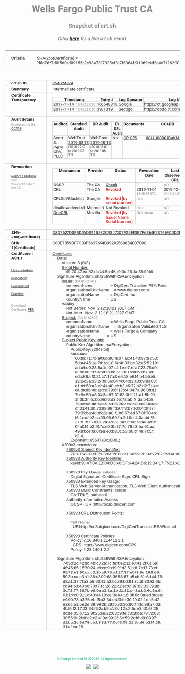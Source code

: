 # Wells Fargo Public Trust CA
### Snapshot of crt.sh
##### Click [here](https://crt.sh/?q=D8D7627D0F5D0AD09155B2C9347307925EF3E7F6364F231969C0D2E4C71962F0) for a live crt.sh report

---
<!DOCTYPE HTML PUBLIC "-//W3C//DTD HTML 4.0 Transitional//EN">
<HTML>
<HEAD>
  <META http-equiv="Content-Type" content="text/html; charset=UTF-8">
  <TITLE>crt.sh | d8d7627d0f5d0ad09155b2c9347307925ef3e7f6364f231969c0d2e4c71962f0</TITLE>
  <META name="description" content="Free CT Log Certificate Search Tool from Sectigo (formerly Comodo CA)">
  <META name="keywords" content="crt.sh, CT, Certificate Transparency, Certificate Search, SSL Certificate, Sectigo, Comodo CA">
  <LINK href="//fonts.googleapis.com/css?family=Roboto+Mono|Roboto:400,400i,700,700i" rel="stylesheet">
  <STYLE type="text/css">
    a {
      white-space: nowrap;
    }
    body {
      color: #888888;
      font: 12pt Roboto, sans-serif;
      padding-top: 10px;
      text-align: center
    }
    form {
      margin: 0px
    }
    span {
      border-radius: 10px
    }
    span.heading {
      color: #888888;
      font: 12pt Roboto, sans-serif
    }
    span.title {
      background-color: #00B373;
      color: #FFFFFF;
      font: bold 18pt Roboto, sans-serif;
      padding: 0px 5px
    }
    span.text {
      color: #888888;
      font: 10pt Roboto, sans-serif
    }
    span.whiteongrey {
      background-color: #D9D9D6;
      color: #FFFFFF;
      font: bold 18pt Roboto, sans-serif;
      padding: 0px 5px
    }
    table {
      border-collapse: collapse;
      color: #222222;
      font: 10pt Roboto, sans-serif;
      margin-left: auto;
      margin-right: auto
    }
    table.options {
      border: none;
      margin-left: 10px
    }
    td, th {
      border: 1px solid #CCCCCC;
      padding: 0px 2px;
      text-align: left;
      vertical-align: top
    }
    td.outer, th.outer {
      border: 1px solid #CCCCCC;
      padding: 2px 20px;
      text-align: left
    }
    th.heading {
      color: #888888;
      font: bold italic 12pt Roboto, sans-serif;
      padding: 20px 0px 0px;
      text-align: center
    }
    th.options, td.options {
      border: none;
      vertical-align: middle
    }
    td.text {
      font: 10pt "Roboto Mono", sans-serif;
      padding: 2px 20px
    }
    td.heading {
      border: none;
      color: #888888;
      font: 12pt Roboto, sans-serif;
      padding-top: 20px;
      text-align: center
    }
    table.lint td, th {
      text-align: center
    }
    .button {
      background-color: #00B373;
      border-radius: 10px;
      color: #FFFFFF;
      font: bold 13pt Roboto, sans-serif
    }
    .copyright {
      font: 8pt Roboto, sans-serif;
      color: #00B373
    }
    .input {
      border: 1px solid #888888;
      font-weight: bold;
      text-align: center
    }
    .small {
      font: 8pt Roboto, sans-serif;
      color: #888888
    }
    .error {
      background-color: #FFDFDF;
      color: #CC0000;
      font-weight: bold
    }
    .fatal {
      background-color: #0000AA;
      color: #FFFFFF;
      font-weight: bold
    }
    .notice {
      background-color: #FFFFDF;
      color: #606000
    }
    .warning {
      background-color: #FFEFDF;
      color: #DF6000
    }
  </STYLE>
</HEAD>
<BODY>

<TABLE>
  <TR>
    <TH class="outer">Criteria</TH>
    <TD class="outer">SHA-256(Certificate) = 'd8d7627d0f5d0ad09155b2c9347307925ef3e7f6364f231969c0d2e4c71962f0'</TD>
  </TR>
</TABLE>
<BR>
<TABLE>
  <TR>
    <TH class="outer">crt.sh ID</TH>
    <TD class="outer"><A href="?id=254024589">254024589</A></TD>
  </TR>
  <TR>
    <TH class="outer">Summary</TH>
    <TD class="outer">Intermediate certificate</TD>
  </TR>
  <TR>
    <TH class="outer">Certificate<BR>Transparency</TH>
    <TD class="outer">
<TABLE class="options" style="margin-left:0px">
  <TR>
    <TH>Timestamp</TH>
    <TH>Entry #</TH>
    <TH>Log Operator</TH>
    <TH>Log URL</TH>
  </TR>
  <TR>
    <TD>2017-11-14&nbsp; <FONT class="small">15:46:15 UTC</FONT></TD>
    <TD>166548318</TD>
    <TD>Google</TD>
    <TD>https://ct.googleapis.com/rocketeer</TD>
  </TR>
  <TR>
    <TD>2017-11-14&nbsp; <FONT class="small">15:46:22 UTC</FONT></TD>
    <TD>3981319</TD>
    <TD>Sectigo</TD>
    <TD>https://dodo.ct.comodo.com</TD>
  </TR>
</TABLE>
    </TD>
  </TR>
  <TR>
    <TH class="outer">Audit details<BR>
      <DIV class="small" style="padding-top:3px">Disclosed via the
        <A href="//ccadb-public.secure.force.com/mozilla/PublicAllIntermediateCerts" target="_blank">CCADB</A></DIV>
    </TH>
    <TD class="outer">
<TABLE class="options" style="margin-left:0px">
  <TR>
    <TH>Auditor</TH>
    <TH>Standard Audit</TH>
    <TH>BR Audit</TH>
    <TH>EV SSL Audit</TH>
    <TH>Documents</TH>
    <TH>CCADB</TH>
    <TH>Root Owner / Certificate</TH>
  </TR>
  <TR>
    <TD style="vertical-align:middle">Scott S. Perry CPA, PLLC</TD>
    <TD>WebTrust:
      <A href="https://bug1458024.bmoattachments.org/attachment.cgi?id=9085235" target="_blank">2019-08-13</A>
      <BR><FONT style="font-size:8pt">(2018-12-01 to 2019-05-31)</FONT></TD>
    <TD>WebTrust:
      <A href="https://bug1458024.bmoattachments.org/attachment.cgi?id=9085234" target="_blank">2019-08-13</A>
      <BR><FONT style="font-size:8pt">(2018-12-01 to 2019-05-31)</FONT></TD>
    <TD>No    <TD>
      <A href="https://www.websecurity.symantec.com/content/dam/websitesecurity/digitalassets/desktop/pdfs/repository/STN_CP.pdf" target="blank">CP</A>
      <A href="https://www.websecurity.symantec.com/content/dam/websitesecurity/digitalassets/desktop/pdfs/repository/STN%20CPS%20v3.10.pdf" target="blank">CPS</A>
    </TD>
    <TD><A href="//ccadb.force.com/0011J00001BuKMzQAN" target="_blank">0011J00001BuKMzQAN</A></TD>
    <TD><A href="/?id=93">DigiCert</A></TD>
  </TR>
</TABLE>
    </TD>
  </TR>
  <TR>
    <TH class="outer">Revocation<BR><BR>
      <DIV class="small" style="padding-top:3px"><A href="?id=254024589&opt=problemreporting">Report a problem</A> with<BR>this certificate to the CA</DIV></TH>
    <TD class="outer">
      <TABLE class="options" style="margin-left:0px">
        <TR>
          <TH>Mechanism</TH>
          <TH>Provider</TH>
          <TH>Status</TH>
          <TH>Revocation Date</TH>
          <TH>Last Observed in CRL</TH>
          <TH>Last Checked <SPAN style="color:#CC0000;vertical-align:middle;font-size:70%;font-weight:normal">(Error)</SPAN></TH>
        </TR>
        <TR>
          <TD>OCSP</TD>
          <TD>The CA</TD>
          <TD><A href="?id=254024589&opt=ocsp">Check</A></TD>
          <TD><SPAN style="color:#888888">?</SPAN></TD>
          <TD><SPAN style="color:#888888">n/a</SPAN></TD>
          <TD><SPAN style="color:#888888">?</SPAN></TD>
        </TR>
        <TR>
          <TD>CRL</TD>
          <TD>The CA</TD>
          <TD><SPAN style="color:#CC0000">Revoked</SPAN></TD><TD>2019-11-01&nbsp; <FONT class="small">15:45:55 UTC</FONT></TD><TD>2019-12-03&nbsp; <FONT class="small">00:47:41 UTC</FONT></TD><TD>2019-12-04&nbsp; <FONT class="small">16:50:06 UTC</FONT></TD>
        </TR>
        <TR>
          <TD>CRLSet/Blacklist</TD>
          <TD>Google</TD>
          <TD><SPAN style="color:#CC0000">Revoked [by Serial Number]</SPAN></TD>
          <TD><SPAN style="color:#888888">n/a</SPAN></TD>
          <TD><SPAN style="color:#888888">n/a</SPAN></TD>
          <TD><SPAN style="color:#888888">n/a</SPAN></TD>
        </TR>
        <TR>
          <TD>disallowedcert.stl</TD>
          <TD>Microsoft</TD>
          <TD>Not Revoked</TD>
          <TD><SPAN style="color:#888888">n/a</SPAN></TD>
          <TD><SPAN style="color:#888888">n/a</SPAN></TD>
          <TD><SPAN style="color:#888888">n/a</SPAN></TD>
        </TR>
        <TR>
          <TD><A href="/mozilla-onecrl" target="_blank">OneCRL</A></TD>
          <TD>Mozilla</TD>
          <TD><SPAN style="color:#CC0000">Revoked [by Issuer Name, Serial Number]</SPAN></TD><TD><SPAN style="color:#888888">Unknown</SPAN></TD>
          <TD><SPAN style="color:#888888">n/a</SPAN></TD>
          <TD><SPAN style="color:#888888">n/a</SPAN></TD>
        </TR>
      </TABLE>
    </TD>
  </TR>
  <TR>
    <TH class="outer">SHA-256(Certificate)</TH>
    <TD class="outer"><A href="//censys.io/certificates/d8d7627d0f5d0ad09155b2c9347307925ef3e7f6364f231969c0d2e4c71962f0">D8D7627D0F5D0AD09155B2C9347307925EF3E7F6364F231969C0D2E4C71962F0</A></TD>
  </TR>
  <TR>
    <TH class="outer">SHA-1(Certificate)</TH>
    <TD class="outer">C80E7B59DF7CD9F5637654B99202569854DB7B98</TD>
  </TR>
  <TR>
    <TH class="outer">Certificate | <A href="?asn1=254024589">ASN.1</A>
      <SPAN class="small"><BR>
      <BR><BR><A href="?id=254024589&opt=nometadata">Hide metadata</A>
      <BR><BR><A href="?id=254024589&opt=cablint">Run cablint</A>
      <BR><BR><A href="?id=254024589&opt=x509lint">Run x509lint</A>
      <BR><BR><A href="?id=254024589&opt=zlint">Run zlint</A>
      <BR><BR><BR>Download Certificate: <A href="?d=254024589">PEM</A>
      </SPAN>
    </TH>
    <TD class="text"><A href="?d=254024589">Certificate:</A><BR>&nbsp;&nbsp;&nbsp;&nbsp;Data:<BR>&nbsp;&nbsp;&nbsp;&nbsp;&nbsp;&nbsp;&nbsp;&nbsp;Version:&nbsp;3&nbsp;(0x2)<BR>&nbsp;&nbsp;&nbsp;&nbsp;&nbsp;&nbsp;&nbsp;&nbsp;<A href="?serial=092047ea52dc345b46c93c261a350fb6">Serial&nbsp;Number:</A><BR>&nbsp;&nbsp;&nbsp;&nbsp;&nbsp;&nbsp;&nbsp;&nbsp;&nbsp;&nbsp;&nbsp;&nbsp;09:20:47:ea:52:dc:34:5b:46:c9:3c:26:1a:35:0f:b6<BR>&nbsp;&nbsp;&nbsp;&nbsp;Signature&nbsp;Algorithm:&nbsp;sha256WithRSAEncryption<BR>&nbsp;&nbsp;&nbsp;&nbsp;&nbsp;&nbsp;&nbsp;&nbsp;<A href="?caid=62141">Issuer:</A> <SPAN class="small">(CA ID: 62141)</SPAN><BR>&nbsp;&nbsp;&nbsp;&nbsp;&nbsp;&nbsp;&nbsp;&nbsp;&nbsp;&nbsp;&nbsp;&nbsp;commonName&nbsp;&nbsp;&nbsp;&nbsp;&nbsp;&nbsp;&nbsp;&nbsp;&nbsp;&nbsp;&nbsp;&nbsp;&nbsp;&nbsp;&nbsp;&nbsp;=&nbsp;DigiCert&nbsp;Transition&nbsp;RSA&nbsp;Root<BR>&nbsp;&nbsp;&nbsp;&nbsp;&nbsp;&nbsp;&nbsp;&nbsp;&nbsp;&nbsp;&nbsp;&nbsp;organizationalUnitName&nbsp;&nbsp;&nbsp;&nbsp;=&nbsp;www.digicert.com<BR>&nbsp;&nbsp;&nbsp;&nbsp;&nbsp;&nbsp;&nbsp;&nbsp;&nbsp;&nbsp;&nbsp;&nbsp;organizationName&nbsp;&nbsp;&nbsp;&nbsp;&nbsp;&nbsp;&nbsp;&nbsp;&nbsp;&nbsp;=&nbsp;DigiCert&nbsp;Inc<BR>&nbsp;&nbsp;&nbsp;&nbsp;&nbsp;&nbsp;&nbsp;&nbsp;&nbsp;&nbsp;&nbsp;&nbsp;countryName&nbsp;&nbsp;&nbsp;&nbsp;&nbsp;&nbsp;&nbsp;&nbsp;&nbsp;&nbsp;&nbsp;&nbsp;&nbsp;&nbsp;&nbsp;=&nbsp;US<BR>&nbsp;&nbsp;&nbsp;&nbsp;&nbsp;&nbsp;&nbsp;&nbsp;Validity<BR>&nbsp;&nbsp;&nbsp;&nbsp;&nbsp;&nbsp;&nbsp;&nbsp;&nbsp;&nbsp;&nbsp;&nbsp;Not&nbsp;Before:&nbsp;Nov&nbsp;&nbsp;2&nbsp;12:18:21&nbsp;2017&nbsp;GMT<BR>&nbsp;&nbsp;&nbsp;&nbsp;&nbsp;&nbsp;&nbsp;&nbsp;&nbsp;&nbsp;&nbsp;&nbsp;Not&nbsp;After&nbsp;:&nbsp;Nov&nbsp;&nbsp;2&nbsp;12:18:21&nbsp;2027&nbsp;GMT<BR>&nbsp;&nbsp;&nbsp;&nbsp;&nbsp;&nbsp;&nbsp;&nbsp;<A href="?caid=62602">Subject:</A> <SPAN class="small">(CA ID: 62602)</SPAN><BR>&nbsp;&nbsp;&nbsp;&nbsp;&nbsp;&nbsp;&nbsp;&nbsp;&nbsp;&nbsp;&nbsp;&nbsp;commonName&nbsp;&nbsp;&nbsp;&nbsp;&nbsp;&nbsp;&nbsp;&nbsp;&nbsp;&nbsp;&nbsp;&nbsp;&nbsp;&nbsp;&nbsp;&nbsp;=&nbsp;Wells&nbsp;Fargo&nbsp;Public&nbsp;Trust&nbsp;CA<BR>&nbsp;&nbsp;&nbsp;&nbsp;&nbsp;&nbsp;&nbsp;&nbsp;&nbsp;&nbsp;&nbsp;&nbsp;organizationalUnitName&nbsp;&nbsp;&nbsp;&nbsp;=&nbsp;Organization&nbsp;Validated&nbsp;TLS<BR>&nbsp;&nbsp;&nbsp;&nbsp;&nbsp;&nbsp;&nbsp;&nbsp;&nbsp;&nbsp;&nbsp;&nbsp;organizationName&nbsp;&nbsp;&nbsp;&nbsp;&nbsp;&nbsp;&nbsp;&nbsp;&nbsp;&nbsp;=&nbsp;Wells&nbsp;Fargo&nbsp;&amp;&nbsp;Company<BR>&nbsp;&nbsp;&nbsp;&nbsp;&nbsp;&nbsp;&nbsp;&nbsp;&nbsp;&nbsp;&nbsp;&nbsp;countryName&nbsp;&nbsp;&nbsp;&nbsp;&nbsp;&nbsp;&nbsp;&nbsp;&nbsp;&nbsp;&nbsp;&nbsp;&nbsp;&nbsp;&nbsp;=&nbsp;US<BR>&nbsp;&nbsp;&nbsp;&nbsp;&nbsp;&nbsp;&nbsp;&nbsp;<A href="?spkisha256=5ee607b295710801b8b0c031b1e348a0a0abd22691354c24ccd0cc3573dbfbaf">Subject&nbsp;Public&nbsp;Key&nbsp;Info:</A><BR>&nbsp;&nbsp;&nbsp;&nbsp;&nbsp;&nbsp;&nbsp;&nbsp;&nbsp;&nbsp;&nbsp;&nbsp;Public&nbsp;Key&nbsp;Algorithm:&nbsp;rsaEncryption<BR>&nbsp;&nbsp;&nbsp;&nbsp;&nbsp;&nbsp;&nbsp;&nbsp;&nbsp;&nbsp;&nbsp;&nbsp;&nbsp;&nbsp;&nbsp;&nbsp;Public-Key:&nbsp;(2048&nbsp;bit)<BR>&nbsp;&nbsp;&nbsp;&nbsp;&nbsp;&nbsp;&nbsp;&nbsp;&nbsp;&nbsp;&nbsp;&nbsp;&nbsp;&nbsp;&nbsp;&nbsp;Modulus:<BR>&nbsp;&nbsp;&nbsp;&nbsp;&nbsp;&nbsp;&nbsp;&nbsp;&nbsp;&nbsp;&nbsp;&nbsp;&nbsp;&nbsp;&nbsp;&nbsp;&nbsp;&nbsp;&nbsp;&nbsp;00:bb:71:7b:a0:6b:90:fe:07:ac:41:40:97:87:53:<BR>&nbsp;&nbsp;&nbsp;&nbsp;&nbsp;&nbsp;&nbsp;&nbsp;&nbsp;&nbsp;&nbsp;&nbsp;&nbsp;&nbsp;&nbsp;&nbsp;&nbsp;&nbsp;&nbsp;&nbsp;5d:a4:45:1e:7d:1d:18:6e:4f:83:bc:32:a5:52:19:<BR>&nbsp;&nbsp;&nbsp;&nbsp;&nbsp;&nbsp;&nbsp;&nbsp;&nbsp;&nbsp;&nbsp;&nbsp;&nbsp;&nbsp;&nbsp;&nbsp;&nbsp;&nbsp;&nbsp;&nbsp;ad:a9:d0:28:8a:1c:07:c2:1e:e7:ef:a7:23:79:d9:<BR>&nbsp;&nbsp;&nbsp;&nbsp;&nbsp;&nbsp;&nbsp;&nbsp;&nbsp;&nbsp;&nbsp;&nbsp;&nbsp;&nbsp;&nbsp;&nbsp;&nbsp;&nbsp;&nbsp;&nbsp;af:5c:6e:f9:94:8d:f3:ce:c2:26:15:fb:5a:67:0b:<BR>&nbsp;&nbsp;&nbsp;&nbsp;&nbsp;&nbsp;&nbsp;&nbsp;&nbsp;&nbsp;&nbsp;&nbsp;&nbsp;&nbsp;&nbsp;&nbsp;&nbsp;&nbsp;&nbsp;&nbsp;ed:c6:8a:f0:21:c7:17:c0:e6:18:e6:f4:b4:55:e5:<BR>&nbsp;&nbsp;&nbsp;&nbsp;&nbsp;&nbsp;&nbsp;&nbsp;&nbsp;&nbsp;&nbsp;&nbsp;&nbsp;&nbsp;&nbsp;&nbsp;&nbsp;&nbsp;&nbsp;&nbsp;12:2e:3a:33:2c:f9:56:04:f4:64:d2:a3:09:8a:63:<BR>&nbsp;&nbsp;&nbsp;&nbsp;&nbsp;&nbsp;&nbsp;&nbsp;&nbsp;&nbsp;&nbsp;&nbsp;&nbsp;&nbsp;&nbsp;&nbsp;&nbsp;&nbsp;&nbsp;&nbsp;d1:d9:50:a3:e2:44:40:e9:b2:c6:72:b2:d2:71:4c:<BR>&nbsp;&nbsp;&nbsp;&nbsp;&nbsp;&nbsp;&nbsp;&nbsp;&nbsp;&nbsp;&nbsp;&nbsp;&nbsp;&nbsp;&nbsp;&nbsp;&nbsp;&nbsp;&nbsp;&nbsp;ca:d8:db:4d:a8:c0:79:6f:17:c4:04:7a:96:0b:d1:<BR>&nbsp;&nbsp;&nbsp;&nbsp;&nbsp;&nbsp;&nbsp;&nbsp;&nbsp;&nbsp;&nbsp;&nbsp;&nbsp;&nbsp;&nbsp;&nbsp;&nbsp;&nbsp;&nbsp;&nbsp;7b:9e:50:a8:03:3a:87:37:63:0f:ff:21:a1:5b:00:<BR>&nbsp;&nbsp;&nbsp;&nbsp;&nbsp;&nbsp;&nbsp;&nbsp;&nbsp;&nbsp;&nbsp;&nbsp;&nbsp;&nbsp;&nbsp;&nbsp;&nbsp;&nbsp;&nbsp;&nbsp;1f:0b:3f:4c:bb:96:f6:d3:06:73:ab:f7:da:b4:28:<BR>&nbsp;&nbsp;&nbsp;&nbsp;&nbsp;&nbsp;&nbsp;&nbsp;&nbsp;&nbsp;&nbsp;&nbsp;&nbsp;&nbsp;&nbsp;&nbsp;&nbsp;&nbsp;&nbsp;&nbsp;75:c9:9b:db:b3:19:44:f6:26:ee:2c:28:66:30:0a:<BR>&nbsp;&nbsp;&nbsp;&nbsp;&nbsp;&nbsp;&nbsp;&nbsp;&nbsp;&nbsp;&nbsp;&nbsp;&nbsp;&nbsp;&nbsp;&nbsp;&nbsp;&nbsp;&nbsp;&nbsp;df:31:41:db:73:89:98:fd:97:f3:b7:b0:04:3f:e7:<BR>&nbsp;&nbsp;&nbsp;&nbsp;&nbsp;&nbsp;&nbsp;&nbsp;&nbsp;&nbsp;&nbsp;&nbsp;&nbsp;&nbsp;&nbsp;&nbsp;&nbsp;&nbsp;&nbsp;&nbsp;79:35:ba:4d:b5:2e:a8:f1:b6:57:4d:67:0f:70:4b:<BR>&nbsp;&nbsp;&nbsp;&nbsp;&nbsp;&nbsp;&nbsp;&nbsp;&nbsp;&nbsp;&nbsp;&nbsp;&nbsp;&nbsp;&nbsp;&nbsp;&nbsp;&nbsp;&nbsp;&nbsp;f6:1e:af:e2:ca:03:05:69:2a:2d:0d:f4:0a:4d:25:<BR>&nbsp;&nbsp;&nbsp;&nbsp;&nbsp;&nbsp;&nbsp;&nbsp;&nbsp;&nbsp;&nbsp;&nbsp;&nbsp;&nbsp;&nbsp;&nbsp;&nbsp;&nbsp;&nbsp;&nbsp;27:c7:c7:78:01:2a:45:2e:34:9c:6e:7a:4a:49:3f:<BR>&nbsp;&nbsp;&nbsp;&nbsp;&nbsp;&nbsp;&nbsp;&nbsp;&nbsp;&nbsp;&nbsp;&nbsp;&nbsp;&nbsp;&nbsp;&nbsp;&nbsp;&nbsp;&nbsp;&nbsp;0f:a0:f4:b2:9f:7c:e0:3b:67:7c:76:d3:ba:61:aa:<BR>&nbsp;&nbsp;&nbsp;&nbsp;&nbsp;&nbsp;&nbsp;&nbsp;&nbsp;&nbsp;&nbsp;&nbsp;&nbsp;&nbsp;&nbsp;&nbsp;&nbsp;&nbsp;&nbsp;&nbsp;49:93:ce:fa:6f:ea:e0:b8:0c:53:b0:bf:48:7f:57:<BR>&nbsp;&nbsp;&nbsp;&nbsp;&nbsp;&nbsp;&nbsp;&nbsp;&nbsp;&nbsp;&nbsp;&nbsp;&nbsp;&nbsp;&nbsp;&nbsp;&nbsp;&nbsp;&nbsp;&nbsp;c2:41<BR>&nbsp;&nbsp;&nbsp;&nbsp;&nbsp;&nbsp;&nbsp;&nbsp;&nbsp;&nbsp;&nbsp;&nbsp;&nbsp;&nbsp;&nbsp;&nbsp;Exponent:&nbsp;65537&nbsp;(0x10001)<BR>&nbsp;&nbsp;&nbsp;&nbsp;&nbsp;&nbsp;&nbsp;&nbsp;X509v3&nbsp;extensions:<BR>&nbsp;&nbsp;&nbsp;&nbsp;&nbsp;&nbsp;&nbsp;&nbsp;&nbsp;&nbsp;&nbsp;&nbsp;<A href="?ski=7be1a3e8e7e584266621685976b4226779ba9879">X509v3&nbsp;Subject&nbsp;Key&nbsp;Identifier:</A><BR>&nbsp;&nbsp;&nbsp;&nbsp;&nbsp;&nbsp;&nbsp;&nbsp;&nbsp;&nbsp;&nbsp;&nbsp;&nbsp;&nbsp;&nbsp;&nbsp;7B:E1:A3:E8:E7:E5:84:26:66:21:68:59:76:B4:22:67:79:BA:98:79<BR>&nbsp;&nbsp;&nbsp;&nbsp;&nbsp;&nbsp;&nbsp;&nbsp;&nbsp;&nbsp;&nbsp;&nbsp;<A href="?ski=90478a1b84d3a0dfa424d619b417f521a3b29ba8">X509v3&nbsp;Authority&nbsp;Key&nbsp;Identifier:</A><BR>&nbsp;&nbsp;&nbsp;&nbsp;&nbsp;&nbsp;&nbsp;&nbsp;&nbsp;&nbsp;&nbsp;&nbsp;&nbsp;&nbsp;&nbsp;&nbsp;keyid:90:47:8A:1B:84:D3:A0:DF:A4:24:D6:19:B4:17:F5:21:A3:B2:9B:A8<BR><BR>&nbsp;&nbsp;&nbsp;&nbsp;&nbsp;&nbsp;&nbsp;&nbsp;&nbsp;&nbsp;&nbsp;&nbsp;X509v3&nbsp;Key&nbsp;Usage:&nbsp;critical<BR>&nbsp;&nbsp;&nbsp;&nbsp;&nbsp;&nbsp;&nbsp;&nbsp;&nbsp;&nbsp;&nbsp;&nbsp;&nbsp;&nbsp;&nbsp;&nbsp;Digital&nbsp;Signature,&nbsp;Certificate&nbsp;Sign,&nbsp;CRL&nbsp;Sign<BR>&nbsp;&nbsp;&nbsp;&nbsp;&nbsp;&nbsp;&nbsp;&nbsp;&nbsp;&nbsp;&nbsp;&nbsp;X509v3&nbsp;Extended&nbsp;Key&nbsp;Usage:&nbsp;<BR>&nbsp;&nbsp;&nbsp;&nbsp;&nbsp;&nbsp;&nbsp;&nbsp;&nbsp;&nbsp;&nbsp;&nbsp;&nbsp;&nbsp;&nbsp;&nbsp;TLS&nbsp;Web&nbsp;Server&nbsp;Authentication,&nbsp;TLS&nbsp;Web&nbsp;Client&nbsp;Authentication<BR>&nbsp;&nbsp;&nbsp;&nbsp;&nbsp;&nbsp;&nbsp;&nbsp;&nbsp;&nbsp;&nbsp;&nbsp;X509v3&nbsp;Basic&nbsp;Constraints:&nbsp;critical<BR>&nbsp;&nbsp;&nbsp;&nbsp;&nbsp;&nbsp;&nbsp;&nbsp;&nbsp;&nbsp;&nbsp;&nbsp;&nbsp;&nbsp;&nbsp;&nbsp;CA:TRUE,&nbsp;pathlen:0<BR>&nbsp;&nbsp;&nbsp;&nbsp;&nbsp;&nbsp;&nbsp;&nbsp;&nbsp;&nbsp;&nbsp;&nbsp;Authority&nbsp;Information&nbsp;Access:&nbsp;<BR>&nbsp;&nbsp;&nbsp;&nbsp;&nbsp;&nbsp;&nbsp;&nbsp;&nbsp;&nbsp;&nbsp;&nbsp;&nbsp;&nbsp;&nbsp;&nbsp;OCSP&nbsp;-&nbsp;URI:http://ocsp.digicert.com<BR><BR>&nbsp;&nbsp;&nbsp;&nbsp;&nbsp;&nbsp;&nbsp;&nbsp;&nbsp;&nbsp;&nbsp;&nbsp;X509v3&nbsp;CRL&nbsp;Distribution&nbsp;Points:&nbsp;<BR><BR>&nbsp;&nbsp;&nbsp;&nbsp;&nbsp;&nbsp;&nbsp;&nbsp;&nbsp;&nbsp;&nbsp;&nbsp;&nbsp;&nbsp;&nbsp;&nbsp;Full&nbsp;Name:<BR>&nbsp;&nbsp;&nbsp;&nbsp;&nbsp;&nbsp;&nbsp;&nbsp;&nbsp;&nbsp;&nbsp;&nbsp;&nbsp;&nbsp;&nbsp;&nbsp;&nbsp;&nbsp;URI:http://crl3.digicert.com/DigiCertTransitionRSARoot.crl<BR><BR>&nbsp;&nbsp;&nbsp;&nbsp;&nbsp;&nbsp;&nbsp;&nbsp;&nbsp;&nbsp;&nbsp;&nbsp;X509v3&nbsp;Certificate&nbsp;Policies:&nbsp;<BR>&nbsp;&nbsp;&nbsp;&nbsp;&nbsp;&nbsp;&nbsp;&nbsp;&nbsp;&nbsp;&nbsp;&nbsp;&nbsp;&nbsp;&nbsp;&nbsp;Policy:&nbsp;2.16.840.1.114412.1.1<BR>&nbsp;&nbsp;&nbsp;&nbsp;&nbsp;&nbsp;&nbsp;&nbsp;&nbsp;&nbsp;&nbsp;&nbsp;&nbsp;&nbsp;&nbsp;&nbsp;&nbsp;&nbsp;CPS:&nbsp;https://www.digicert.com/CPS<BR>&nbsp;&nbsp;&nbsp;&nbsp;&nbsp;&nbsp;&nbsp;&nbsp;&nbsp;&nbsp;&nbsp;&nbsp;&nbsp;&nbsp;&nbsp;&nbsp;Policy:&nbsp;2.23.140.1.2.2<BR><BR>&nbsp;&nbsp;&nbsp;&nbsp;Signature&nbsp;Algorithm:&nbsp;sha256WithRSAEncryption<BR>&nbsp;&nbsp;&nbsp;&nbsp;&nbsp;&nbsp;&nbsp;&nbsp;&nbsp;74:3d:2c:42:dd:4b:c3:2a:7c:fe:ff:e2:11:e3:41:2f:01:5a:<BR>&nbsp;&nbsp;&nbsp;&nbsp;&nbsp;&nbsp;&nbsp;&nbsp;&nbsp;46:45:65:15:70:24:e9:cc:9b:f9:0f:d2:51:c8:7c:f7:73:cf:<BR>&nbsp;&nbsp;&nbsp;&nbsp;&nbsp;&nbsp;&nbsp;&nbsp;&nbsp;99:73:e3:50:ca:c2:1b:a9:79:a1:27:37:e0:f3:6e:18:ff:69:<BR>&nbsp;&nbsp;&nbsp;&nbsp;&nbsp;&nbsp;&nbsp;&nbsp;&nbsp;50:3b:ca:c3:b1:36:c3:02:68:36:58:67:a5:cb:61:6d:44:75:<BR>&nbsp;&nbsp;&nbsp;&nbsp;&nbsp;&nbsp;&nbsp;&nbsp;&nbsp;d8:a1:37:7f:a3:b6:60:41:a3:bc:89:bd:91:3c:df:80:62:db:<BR>&nbsp;&nbsp;&nbsp;&nbsp;&nbsp;&nbsp;&nbsp;&nbsp;&nbsp;cc:94:b3:43:b6:70:f7:1c:26:22:c1:ec:6f:87:03:33:89:9b:<BR>&nbsp;&nbsp;&nbsp;&nbsp;&nbsp;&nbsp;&nbsp;&nbsp;&nbsp;3c:72:77:36:7b:e9:0a:b3:2a:1b:d1:22:d4:2a:b5:4d:9a:8f:<BR>&nbsp;&nbsp;&nbsp;&nbsp;&nbsp;&nbsp;&nbsp;&nbsp;&nbsp;01:1b:c0:91:1c:40:a4:10:ce:3e:a4:16:8b:6c:0a:ed:de:ea:<BR>&nbsp;&nbsp;&nbsp;&nbsp;&nbsp;&nbsp;&nbsp;&nbsp;&nbsp;e9:90:73:a3:75:eb:f5:a3:3d:e4:f3:fe:30:19:02:1e:b5:42:<BR>&nbsp;&nbsp;&nbsp;&nbsp;&nbsp;&nbsp;&nbsp;&nbsp;&nbsp;e3:6c:51:5e:2e:39:99:2b:29:f5:83:3b:90:44:fc:89:a7:dd:<BR>&nbsp;&nbsp;&nbsp;&nbsp;&nbsp;&nbsp;&nbsp;&nbsp;&nbsp;4b:f6:f2:17:33:34:f6:2c:b5:c1:0c:12:c2:5c:e3:40:67:25:<BR>&nbsp;&nbsp;&nbsp;&nbsp;&nbsp;&nbsp;&nbsp;&nbsp;&nbsp;dc:de:05:b7:12:9f:25:ee:22:63:c9:fe:c3:2f:ba:78:72:63:<BR>&nbsp;&nbsp;&nbsp;&nbsp;&nbsp;&nbsp;&nbsp;&nbsp;&nbsp;30:55:9f:2f:f8:c2:c2:4f:9e:99:26:6c:59:2c:f6:d9:00:97:<BR>&nbsp;&nbsp;&nbsp;&nbsp;&nbsp;&nbsp;&nbsp;&nbsp;&nbsp;d2:ba:2c:6d:78:cb:b8:8d:77:0e:f6:05:21:1b:d6:b2:f4:25:<BR>&nbsp;&nbsp;&nbsp;&nbsp;&nbsp;&nbsp;&nbsp;&nbsp;&nbsp;31:af:ca:25<BR>    </TD>
  </TR>
</TABLE>

  <BR><BR><BR>

  <P class="copyright">&copy; Sectigo Limited 2015-2019. All rights reserved.</P>
  <DIV>
    <A href="https://sectigo.com/"><IMG src="/sectigo_s.png"></A>
    &nbsp;<A href="https://github.com/crtsh"><IMG src="/GitHub-Mark-32px.png"></A>
  </DIV>
</BODY>
</HTML>
